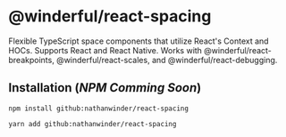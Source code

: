 # @winderful/react-spacing

Flexible TypeScript space components that utilize React's Context and HOCs. Supports React and React Native. Works with @winderful/react-breakpoints, @winderful/react-scales, and @winderful/react-debugging.

## Installation (_NPM Comming Soon_)

```
npm install github:nathanwinder/react-spacing
```

```
yarn add github:nathanwinder/react-spacing
```
